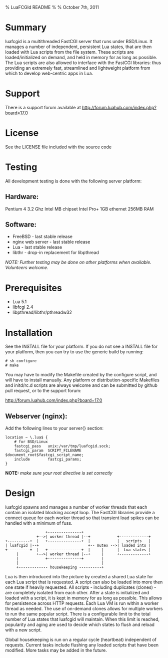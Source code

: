 % LuaFCGId README
% 
% October 7th, 2011

# Summary

luafcgid is a multithreaded FastCGI server that runs under BSD/Linux.
It manages a number of independent, persistent Lua states, that are then loaded
with Lua scripts from the file system. These scripts are loaded/initialized
on demand, and held in memory for as long as possible. The Lua scripts are also
allowed to interface with the FastCGI libraries: thus providing an extremely
fast, streamlined and lightweight platform from which to develop web-centric
apps in Lua.

# Support

There is a support forum available at http://forum.luahub.com/index.php?board=17.0

# License

See the LICENSE file included with the source code


# Testing

All development testing is done with the following server platform:

## Hardware:

Pentium 4 3.2 Ghz
Intel MB chipset
Intel Pro+ 1GB ethernet
256MB RAM

## Software:

+ FreeBSD - last stable release
+ nginx web server - last stable release
+ Lua - last stable release
+ libthr - drop-in replacement for libpthread

*NOTE: Further testing may be done on other platforms when available.* 
*Volunteers welcome.* 

# Prerequisites

+ Lua 5.1
+ libfcgi 2.4
+ libpthread/libthr/pthreadw32

# Installation

See the INSTALL file for your platform. If you do not see a INSTALL file for
your platform, then you can try to use the generic build by running:

    # sh configure
    # make

You may have to modify the Makefile created by the configure script, and will
have to install manually. Any platform or distribution-specific Makefiles and
initd/rc.d scripts are always welcome and can be submitted by github pull
request, or to the support forum:

http://forum.luahub.com/index.php?board=17.0

## Webserver (nginx):

Add the following lines to your server{} section:

	location ~ \.lua$ {
		# for BSD/Linux
		fastcgi_pass   unix:/var/tmp/luafcgid.sock;
		fastcgi_param  SCRIPT_FILENAME  $document_root$fastcgi_script_name;
		include        fastcgi_params;
	}

**NOTE:** _make sure your root directive is set correctly_
   
# Design

luafcgid spawns and manages a number of worker threads that each contain an 
isolated blocking accept loop. The FastCGI libraries provide a connect queue 
for each worker thread so that transient load spikes can be handled with a 
minimum of fuss.

	                  +---------------+                                
	              +-->| worker thread |--+            +-------------+
	+----------+  |   +---------------+  |            |   scripts   |
	| luafcgid |--+                      +-- mutex -->| loaded into |
	+----------+  |   +---------------+  |     |      |  Lua states |
	     |        +-->| worker thread |--+     |      +-------------+
	     |            +---------------+        |                
	     |                                     |             
	     +------------- housekeeping ----------+             
			
Lua is then introduced into the picture by created a shared Lua state for each 
Lua script that is requested. A script can also be loaded into more then one 
state if heavily requested. All scripts - including duplicates (clones) - are
completely isolated from each other. After a state is initialized and loaded 
with a script, it is kept in memory for as long as possible. This allows for 
persistence across HTTP requests. Each Lua VM is run within a worker thread 
as needed. The use of on-demand clones allows for multiple workers to run the 
same popular script. There is a configurable limit to the total number of Lua 
states that luafcgid will maintain. When this limit is reached, popularity and 
aging are used to decide which states to flush and reload with a new script.

Global housekeeping is run on a regular cycle (heartbeat) independent of 
requests. Current tasks include flushing any loaded scripts that have been 
modified. More tasks may be added in the future.
